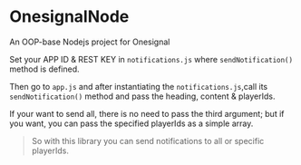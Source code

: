 # OnesignalNode
An OOP-base Nodejs project for Onesignal

Set your APP ID & REST KEY in `notifications.js` where `sendNotification()` method is defined.

Then go to `app.js` and after instantiating the `notifications.js`,call its `sendNotification()` method and pass the heading, content & playerIds.

If your want to send all, there is no need to pass the third argument; but if you want, you can pass the specified playerIds as a simple array.

>So with this library you can send notifications to all or specific playerIds.

